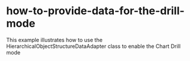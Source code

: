 # how-to-provide-data-for-the-drill-mode
This example illustrates how to use the HierarchicalObjectStructureDataAdapter class to enable the Chart Drill mode
